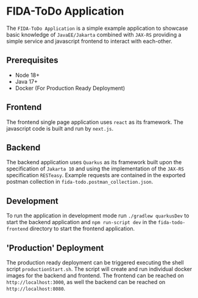 # FIDA-ToDo Application

The `FIDA-ToDo Application` is a simple example application to showcase basic knowledge of `JavaEE/Jakarta` combined
with `JAX-RS` providing a simple service and javascript frontend to interact with each-other.

## Prerequisites

- Node 18+
- Java 17+
- Docker (For Production Ready Deployment)

## Frontend

The frontend single page application uses `react` as its framework. The javascript code is built and run by `next.js`.

## Backend

The backend application uses `Quarkus` as its framework built upon the specification of `Jakarta 10` and using the
implementation of the `JAX-RS` specification `RESTeasy`.
Example requests are contained in the exported postman collection in `fida-todo.postman_collection.json`.

## Development

To run the application in development mode run `./gradlew quarkusDev` to start the backend application
and `npm run-script dev` in the `fida-todo-frontend` directory to start the frontend application.

## 'Production' Deployment

The production ready deployment can be triggered executing the shell script `productionStart.sh`. The script will create and run individual docker images for the backend and frontend. The frontend can be reached on `http://localhost:3000`, as well the backend can be reached on `http://localhost:8080`.
